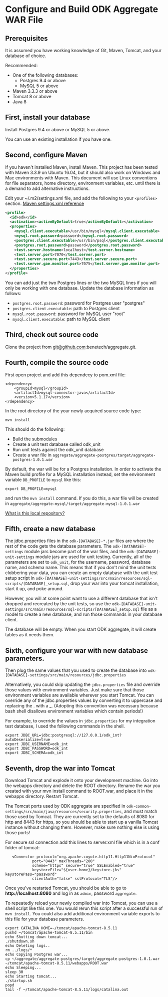 Configure and Build ODK Aggregate WAR File
=================================

Prerequisites
-------------
It is assumed you have working knowledge of Git, Maven, Tomcat, and your database of choice.

Recommended:
- One of the following databases:
  - Postgres 9.4 or above
  - MySQL 5 or above
- Maven 3.3.3 or above
- Tomcat 8 or above
- Java 8

First, install your database
-----------------------------

Install Postgres 9.4 or above or MySQL 5 or above.

You can use an existing installation if you have one.

Second, configure Maven
------------------------

If you haven't installed Maven, install Maven.  This project has been tested with Maven 3.3.9 on Ubuntu 16.04, but it should also work on Windows and Mac environments with Maven.  This document will use Linux conventions for file separators, home directory, environment variables, etc. until there is a demand to add alternative instructions.

Edit your ~/.m2/settings.xml file, and add the following to your ```<profiles>``` section.  [Maven settings.xml reference](https://maven.apache.org/settings.html)

```xml
<profile>
  <id>odk</id>
  <activation><activeByDefault>true</activeByDefault></activation>
  <properties>
    <mysql.client.executable>/usr/bin/mysql</mysql.client.executable>
    <mysql.root.password>password</mysql.root.password>
    <postgres.client.executable>/usr/bin/psql</postgres.client.executable>
    <postgres.root.password>password</postgres.root.password>
    <test.server.hostname>localhost</test.server.hostname>
    <test.server.port>7070</test.server.port>
    <test.server.secure.port>7443</test.server.secure.port>
    <test.server.gae.monitor.port>7075</test.server.gae.monitor.port>
  </properties>
</profile>
```

You can add just the two Postgres lines or the two MySQL lines if you will only be working with one database.  Update the database information as follows:
- ```postgres.root.password```: password for Postgres user "postgres"
- ```postgres.client.executable```: path to Postgres client
- ```mysql.root.password```: password for MySQL user "root"
- ```mysql.client.executable```: path to MySQL client

Third, check out source code
-----------------------------
Clone the project from git@github.com:benetech/aggregate.git.

Fourth, compile the source code
--------------------------------
First open project and add this dependecy to pom.xml file:

```shell
<dependency>
    <groupId>mysql</groupId>
    <artifactId>mysql-connector-java</artifactId>
    <version>5.1.17</version>
</dependency>
```

In the root directory of the your newly acquired source code type:
```shell
mvn install
```
This should do the following:
- Build the submodules
- Create a unit test database called odk_unit
- Run unit tests against the odk_unit database
- Create a war file in ```aggregate/aggregate-postgres/target/aggregate-postgres-1.0.1.war```

By default, the war will be for a Postgres installation.  In order to activate the Maven build profile for a MySQL installation instead, set the environment variable ```DB_PROFILE``` to ```mysql``` like this:
```shell
export DB_PROFILE=mysql
```
and run the ```mvn install``` command.  If you do this, a war file will be created in ```aggregate/aggregate-mysql/target/aggregate-mysql-1.0.1.war```

[What is this local repository?](FAQ.md#what-is-this-local-repository)

Fifth, create a new database
------------------------------------------
The jdbc.properties files in the ```odk-[DATABASE]-*.jar``` files are where the rest of the code gets the database parameters.  The ```odk-[DATABASE]-settings``` module jars become part of the war files, and the ```odk-[DATABASE]-unit-settings``` module jars are used for unit testing.  Currently, all of the parameters are set to ```odk_unit```, for the username, password, database name, and schema name.  This means that if you don't mind the unit tests clobbering your data, you can create an empty database with the unit test setup script in ```odk-[DATABASE]-unit-settings/src/main/resources/sql-scripts/[DATABASE]_setup.sql```, drop your war into your tomcat installation, start it up, and poke around.

However, you will at some point want to use a different database that isn't dropped and recreated by the  unit tests, so use the ```odk-[DATABASE]-unit-settings/src/main/resources/sql-scripts/[DATABASE]_setup.sql``` file as a model to create a new database, and run those commands in your database client.

The database will be empty.  When you start ODK aggregate, it will create tables as it needs them.

Sixth, configure your war with new database parameters.
-------------------------------------------------------
Then plug the same values that you used to create the database into ```odk-[DATABASE]-settings/src/main/resources/jdbc.properties```

Alternatively, you could skip updating the ```jdbc.properties``` file and override those values with environment variables.  Just make sure that those environment variables are available wherever you start Tomcat.  You can override any of the jdbc.properties values by converting it to uppercase and replacing the . with a _.  (Adopting this convention was necessary because bash shell disallows environment variables which contain periods!)

For example, to override the values in ```jdbc.properties``` for my integration test database, I used the following commands in the shell.

```shell
export JDBC_URL=jdbc:postgresql://127.0.0.1/odk_int?autoDeserialize=true
export JDBC_USERNAME=odk_int
export JDBC_PASSWORD=odk_int
export JDBC_SCHEMA=odk_int
```

Seventh, drop the war into Tomcat
--------------------------------
Download Tomcat and explode it onto your development machine.  Go into the webapps directory and delete the ROOT directory.  Rename the war you created with your mvn install command to ROOT.war, and place it in the webapps directory.  Restart Tomcat.

The Tomcat ports used by ODK aggregate are specified in ```odk-common-settings/src/main/java/resources/security.properties```, and must match those used by Tomcat.  They are currently set to the defaults of 8080 for http and 8443 for https, so you should be able to start up a vanilla Tomcat instance without changing them.  However, make sure nothing else is using those ports!

For secure ssl connection add this lines to server.xml file which is in a conf folder of tomcat:

```shell
   <Connector protocol="org.apache.coyote.http11.Http11NioProtocol"
            port="8443" maxThreads="200"
            scheme="https" secure="true" SSLEnabled="true"
            keystoreFile="${user.home}/keystore.jks" keystorePass="password"
            clientAuth="false" sslProtocol="TLS"/>
```

Once you've restarted Tomcat, you should be able to go to **http://localhost:8080** and log in as ```admin```, password ```aggregate```.

To repeatedly reload your newly compiled war into Tomcat, you can use a shell script like this one.  You would rerun this script after a successful run of ```mvn install```.  You could also add additional environment variable exports to this file for your database parameters.

```shell
export CATALINA_HOME=~/tomcat/apache-tomcat-8.5.11
pushd ~/tomcat/apache-tomcat-8.5.11/bin
echo Shutting down tomcat...
./shutdown.sh
echo Deleting logs..
rm ../logs/*
echo Copying Postgres war...
cp ~/aggregate/aggregate-postgres/target/aggregate-postgres-1.0.1.war ~/tomcat/apache-tomcat-8.5.11/webapps/ROOT.war
echo Sleeping...
sleep 30
echo Starting tomcat...
./startup.sh
popd
tail -f ~/tomcat/apache-tomcat-8.5.11/logs/catalina.out

```
